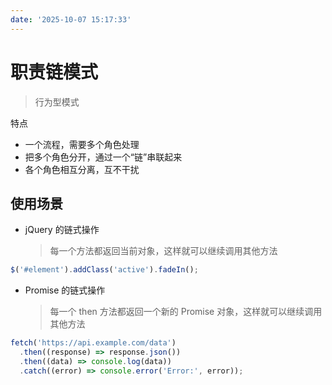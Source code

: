 ```yaml
---
date: '2025-10-07 15:17:33'
---
```


# 职责链模式

> 行为型模式

特点

- 一个流程，需要多个角色处理
- 把多个角色分开，通过一个“链”串联起来
- 各个角色相互分离，互不干扰

## 使用场景

- jQuery 的链式操作
  > 每一个方法都返回当前对象，这样就可以继续调用其他方法

```js
$('#element').addClass('active').fadeIn();
```

- Promise 的链式操作
  > 每一个 then 方法都返回一个新的 Promise 对象，这样就可以继续调用其他方法

```js
fetch('https://api.example.com/data')
  .then((response) => response.json())
  .then((data) => console.log(data))
  .catch((error) => console.error('Error:', error));
```
